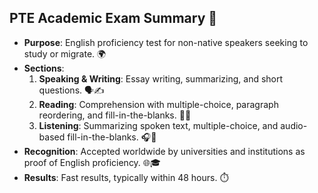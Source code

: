 ## PTE Academic Exam Summary 📝

- **Purpose**: English proficiency test for non-native speakers seeking to study or migrate. 🌍
- **Sections**:
  1. **Speaking & Writing**: Essay writing, summarizing, and short questions. 🗣️✍️
  2. **Reading**: Comprehension with multiple-choice, paragraph reordering, and fill-in-the-blanks. 📖🔠
  3. **Listening**: Summarizing spoken text, multiple-choice, and audio-based fill-in-the-blanks. 🎧📝
- **Recognition**: Accepted worldwide by universities and institutions as proof of English proficiency. 🌐🎓
- **Results**: Fast results, typically within 48 hours. ⏱️
